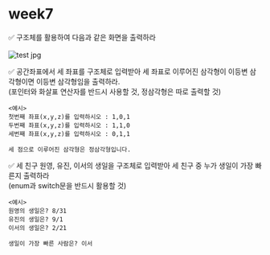 # week7
 ✅ 구조체를 활용하여 다음과 같은 화면을 출력하라<br><br>
 ![test jpg](https://user-images.githubusercontent.com/81066580/170814677-bf496966-b1e1-4a56-9e0d-ff3411c666bd.png)

 ✅ 공간좌표에서 세 좌표를 구조체로 입력받아 세 좌표로 이루어진 삼각형이 이등변 삼각형이면 이등변 삼각형임을 출력하라.<br>
    (포인터와 화살표 연산자를 반드시 사용할 것, 정삼각형은 따로 출력할 것)<br>
    
    
    <예시>
    첫번째 좌표(x,y,z)를 입력하시오 : 1,0,1
    두번째 좌표(x,y,z)를 입력하시오 : 1,1,0
    세번째 좌표(x,y,z)를 입력하시오 : 0,1,1
    
    세 점으로 이루어진 삼각형은 정삼각형입니다.
    
 ✅ 세 친구 원영, 유진, 이서의 생일을 구조체로 입력받아 세 친구 중 누가 생일이 가장 빠른지 출력하라<br>
 (enum과 switch문을 반드시 활용할 것)

```
<예시>
원영의 생일은? 8/31
유진의 생일은? 9/1
이서의 생일은? 2/21

생일이 가장 빠른 사람은? 이서
```
